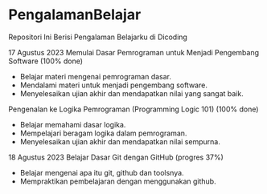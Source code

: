 # PengalamanBelajar

Repositori Ini Berisi Pengalaman Belajarku di Dicoding

17 Agustus 2023
Memulai Dasar Pemrograman untuk Menjadi Pengembang Software (100% done) 
  * Belajar materi mengenai pemrograman dasar.
  * Mendalami materi untuk menjadi pengembang software.
  * Menyelesaikan ujian akhir dan mendapatkan nilai yang sangat baik.

Pengenalan ke Logika Pemrograman (Programming Logic 101) (100% done)
  * Belajar memahami dasar logika.
  * Mempelajari beragam logika dalam pemrograman.
  * Menyelesaikan ujian akhir dan mendapatkan nilai sempurna.
    
18 Agustus 2023 
Belajar Dasar Git dengan GitHub (progres 37%)
  * Belajar mengenai apa itu git, github dan toolsnya.
  * Mempraktikan pembelajaran dengan menggunakan github. 
